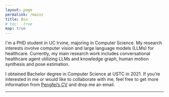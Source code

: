 ```yaml
---
layout: page
permalink: /main/
title: Bio
# toc:  true
map: true
---
```


I'm a PHD student in UC Irvine, majoring in Computer Science. My research interests involve computer vision and large language models (LLMs) for healthcare. Currently, my main research work includes conversational healthcare agent utilizing LLMs and knowledge graph, human motion synthesis and pose estimation.

I obtained Bachelor degree in Computer Science at USTC in 2021. If you’re interested in me or would like to collaborate with me, feel free to get more information from [Pengfei’s CV](files/PengfeiZhang_resume.pdf) and drop me an email.

---

<!-- #### NEWS 

06/2024: Start a position at Flawless. Inc!

10/2023: One paper is accepted by WACV 2024! -->
<!-- 
10/2023: Switched to the new lab with research on artificial intelligence, computer vision, and large language model for healthcare!

05/2022: One paper is accepted by RECOMB 2023 for oral presentation! -->


<!-- ##### Website Introduction

My scientific experiences are recorded in [research](https://zpf0117b.github.io/PengfeiZhang.github.io/research/) and [publications](https://zpf0117b.github.io/PengfeiZhang.github.io/publications/).  -->


<!-- <embed src="http://files2.17173.com/__flash/2011/10/21/honehone_clock_tr.swf"> -->

